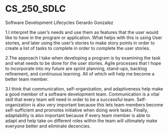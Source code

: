 # CS_250_SDLC
Software Development Lifecycles 
Gerardo Gonzalez

1.I interpret the user’s needs and use them as features that the user would like to have in the program or application. What helps with this is using User stories, and later using the user’s stories to make story points in order to create a list of tasks to complete in order to complete the user stories. 

2.The approach I take when developing a program is by examining the task and what needs to be done for the user stories. Agile processes that I hope to incorporate into my future are sprint planning, stand-ups, backlog refinement, and continuous learning. All of which will help me become a better team member. 

3.I think that communication, self-organization, and adaptiveness help make a good member of a software development team. Communication is a vital skill that every team will need in order to be a successful team. Self-organization is also very important because this lets team members become self-sufficient and promotes initiative when doing work tasks. Finally, adaptability is also important because if every team member is able to adapt and help take on different roles within the team will ultimately make everyone better and eliminate decencies.   
